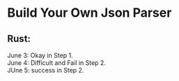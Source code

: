 # Build Your Own Json Parser

## Rust:<br>
June 3: Okay in Step 1.<br>
June 4: Difficult and Fail in Step 2.<br>
JUne 5: success in Step 2.<br>